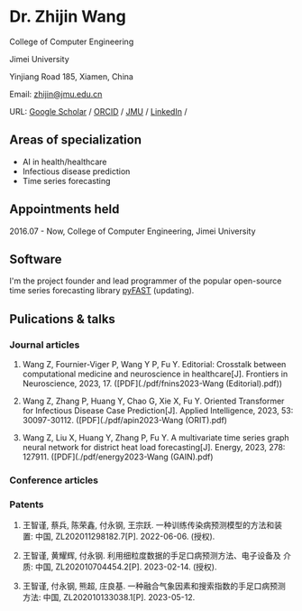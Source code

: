 # Dr. Zhijin Wang

College of Computer Engineering

Jimei University

Yinjiang Road 185, Xiamen, China

Email: zhijin@jmu.edu.cn

URL: [Google Scholar](<[‪Zhijin Wang‬ - ‪Google Scholar‬](https://scholar.google.com/citations?user=rKUpBpMAAAAJ&hl=en)>) / [ORCID]([ORCID](https://orcid.org/0000-0002-7962-2827)) / [JMU](https://cec.jmu.edu.cn/info/1008/5733.htm) / [LinkedIn](https://www.linkedin.com/in/zhijinwang/) /

## Areas of specialization

- AI in health/healthcare
- Infectious disease prediction
- Time series forecasting

## Appointments held

2016.07 - Now, College of Computer Engineering, Jimei University

## Software

I'm the project founder and lead programmer of the popular open-source time series forecasting library [pyFAST](http://github.com/freepose/fast) (updating).

## Pulications & talks

### Journal articles

1. Wang Z, Fournier-Viger P, Wang Y P, Fu Y. Editorial: Crosstalk between computational medicine and neuroscience in healthcare[J]. Frontiers in Neuroscience, 2023, 17. ([PDF](./pdf/fnins2023-Wang (Editorial).pdf))
  
2. Wang Z, Zhang P, Huang Y, Chao G, Xie X, Fu Y. Oriented Transformer for Infectious Disease Case Prediction[J]. Applied Intelligence, 2023, 53: 30097-30112. ([PDF](./pdf/apin2023-Wang (ORIT).pdf)
  
3. Wang Z, Liu X, Huang Y, Zhang P, Fu Y. A multivariate time series graph neural network for district heat load forecasting[J]. Energy, 2023, 278: 127911. ([PDF](./pdf/energy2023-Wang (GAIN).pdf)
  

### Conference articles

### Patents

1. 王智谨, 蔡兵, 陈荣鑫, 付永钢, 王宗跃. 一种训练传染病预测模型的方法和装
  置: 中国, ZL202011298182.7[P]. 2022-06-06. (授权).
  
2. 王智谨, 黄耀辉, 付永钢. 利用细粒度数据的手足口病预测方法、电子设备及
  介质: 中国, ZL202010704454.2[P]. 2023-02-14. (授权).
  
3. 王智谨, 付永钢, 熊超, 庄良基. 一种融合气象因素和搜索指数的手足口病预测
  方法: 中国, ZL202010133038.1[P]. 2023-05-12.

